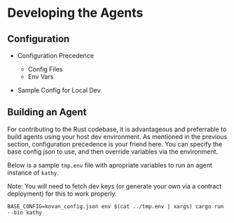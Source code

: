 # Developing the Agents

## Configuration 

- Configuration Precedence 
  - Config Files
  - Env Vars 

- Sample Config for Local Dev 

## Building an Agent 

For contributing to the Rust codebase, it is advantageous and preferrable to build agents using your host dev environment. As mentioned in the previous section, configuration precedence is your friend here. You can specify the base config json to use, and then override variables via the environment.

Below is a sample `tmp.env` file with apropriate variables to run an agent instance of `kathy`. 

Note: You will need to fetch dev keys (or generate your own via a contract deployment) for this to work properly. 



`BASE_CONFIG=kovan_config.json env $(cat ../tmp.env | xargs) cargo run --bin kathy`
